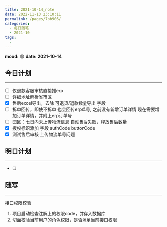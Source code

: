 ```yaml
---
title: 2021-10-14_note
date: 2022-11-13 23:10:11
permalink: /pages/7bb906/
categories:
  - 每日随笔
  - 2021-10
tags:
  - 
---
```

**mood:** :smile:  																		**date: 2021-10-14**  
## 今日计划  
------
- [ ]  仅退款客服审核直接推erp
- [ ] 详细地址解析省市区
- [x] 售后excel导出，去除 可退货/退款数量导出 字段
- [ ] 拆单回传，即使不拆单 也会回传erp单号, 之前没有新增订单详情 现在需要增加订单详情，并附上erp订单号
- [ ] 园区：七日内未上传物流信息 自动售后失败，释放售后数量
- [x] 授权标识添加 字段 authCode buttonCode
- [x] 测试售后审核 上传物流单号问题
## 明日计划  
------
- [ ]  
## 随写 
------

接口权限校验

1. 项目启动检查注解上的权限code，并存入数据库
2. 切面校验当前用户的角色权限，是否满足当前接口权限